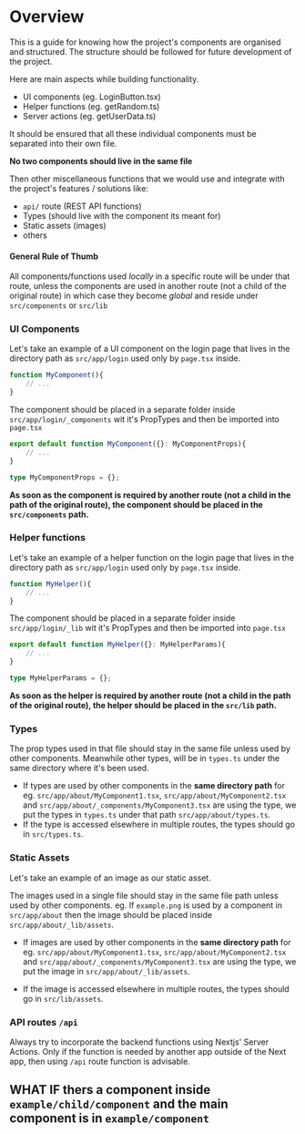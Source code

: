 # Overview

This is a guide for knowing how the project's components are organised and structured. The structure should be followed for future development of the project.

Here are main aspects while building functionality.

- UI components (eg. LoginButton.tsx)
- Helper functions (eg. getRandom.ts)
- Server actions (eg. getUserData.ts)

It should be ensured that all these individual components must be separated into their own file.

**No two components should live in the same file**

Then other miscellaneous functions that we would use and integrate with the project's features / solutions like:

- `api/` route (REST API functions)
- Types (should live with the component its meant for)
- Static assets (images)
- others

#### General Rule of Thumb

All components/functions used _locally_ in a specific route will be under that route, unless the components are used in another route (not a child of the original route) in which case they become _global_ and reside under `src/components` or `src/lib`

### UI Components

Let's take an example of a UI component on the login page that lives in the directory path as `src/app/login` used only by `page.tsx` inside.

```ts
function MyComponent(){
    // ...
}
```

The component should be placed in a separate folder inside `src/app/login/_components` wit it's PropTypes and then be imported into `page.tsx`

```ts
export default function MyComponent({}: MyComponentProps){
    // ...
}

type MyComponentProps = {};
```

**As soon as the component is required by another route (not a child in the path of the original route), the component should be placed in the `src/components` path.**

### Helper functions

Let's take an example of a helper function on the login page that lives in the directory path as `src/app/login` used only by `page.tsx` inside.

```ts
function MyHelper(){
    // ...
}
```

The component should be placed in a separate folder inside `src/app/login/_lib` wit it's PropTypes and then be imported into `page.tsx`

```ts
export default function MyHelper({}: MyHelperParams){
    // ...
}

type MyHelperParams = {};
```

**As soon as the helper is required by another route (not a child in the path of the original route), the helper should be placed in the `src/lib` path.**

### Types

The prop types used in that file should stay in the same file unless used by other components.
Meanwhile other types, will be in `types.ts` under the same directory where it's been used.

- If types are used by other components in the **same directory path** for eg. `src/app/about/MyComponent1.tsx`, `src/app/about/MyComponent2.tsx` and `src/app/about/_components/MyComponent3.tsx` are using the type, we put the types in `types.ts` under that path `src/app/about/types.ts`.
- If the type is accessed elsewhere in multiple routes, the types should go in `src/types.ts`.

### Static Assets

Let's take an example of an image as our static asset.

The images used in a single file should stay in the same file path unless used by other components. eg. If `example.png` is used by a component in `src/app/about` then the image should be placed inside `src/app/about/_lib/assets`.

- If images are used by other components in the **same directory path** for eg. `src/app/about/MyComponent1.tsx`, `src/app/about/MyComponent2.tsx` and `src/app/about/_components/MyComponent3.tsx` are using the type, we put the image in `src/app/about/_lib/assets`.

- If the image is accessed elsewhere in multiple routes, the types should go in `src/lib/assets`.

### API routes `/api`

Always try to incorporate the backend functions using Nextjs' Server Actions. Only if the function is needed by another app outside of the Next app, then using `/api` route function is advisable.

## WHAT IF thers a component inside `example/child/component` and the main component is in `example/component`
